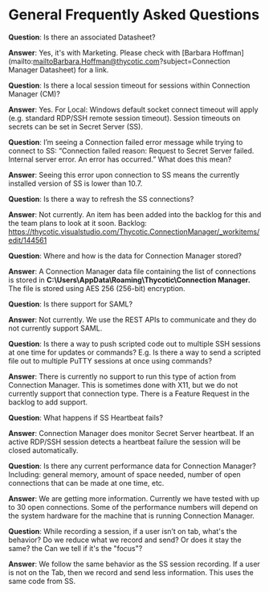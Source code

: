 # General Frequently Asked Questions

**Question**: Is there an associated Datasheet?

**Answer**: Yes, it's with Marketing. Please check with [Barbara Hoffman](mailto:mailtoBarbara.Hoffman@thycotic.com?subject=Connection Manager Datasheet) for a link.

 

**Question**: Is there a local session timeout for sessions within Connection Manager (CM)?

**Answer**:  Yes. For Local: Windows default socket connect timeout will apply (e.g. standard RDP/SSH remote session timeout). Session timeouts on secrets can be set in Secret Server (SS).

 

**Question**: I’m seeing a Connection failed error message while trying to connect to SS: “Connection failed reason: Request to Secret Server failed. Internal server error. An error has occurred.” What does this mean?

**Answer**: Seeing this error upon connection to SS means the currently installed version of SS is lower than 10.7.



**Question**: Is there a way to refresh the SS connections?

**Answer**: Not currently. An item has been added into the backlog for this and the team plans to look at it soon. Backlog: https://thycotic.visualstudio.com/Thycotic.ConnectionManager/_workitems/edit/144561 

 

**Question**: Where and how is the data for Connection Manager stored?

**Answer**: A Connection Manager data file containing the list of connections is stored in **C:\Users\\AppData\Roaming\Thycotic\Connection Manager.** The file is stored using AES 256 (256-bit) encryption.

 

**Question**: Is there support for SAML?                                         

**Answer**: Not currently. We use the REST APIs to communicate and they do not currently support SAML. 



**Question**: Is there a way to push scripted code out to multiple SSH sessions at one time for updates or commands? E.g. Is there a way to send a scripted file out to multiple PuTTY sessions at once using commands? 

**Answer**: There is currently no support to run this type of action from Connection Manager. This is sometimes done with X11, but we do not currently support that connection type. There is a Feature Request in the backlog to add support.  



**Question**: What happens if SS Heartbeat fails?

**Answer**: Connection Manager does monitor Secret Server heartbeat. If an active RDP/SSH session detects a heartbeat failure the session will be closed automatically.



**Question**: Is there any current performance data for Connection Manager? Including: general memory, amount of space needed, number of open connections that can be made at one time, etc.

**Answer**: We are getting more information. Currently we have tested with up to 30 open connections. Some of the performance numbers will depend on the system hardware for the machine that is running Connection Manager.  

 

**Question**: While recording a session, if a user isn’t on tab, what's the behavior? Do we reduce what we record and send? Or does it stay the same? the Can we tell if it's the "focus"?

**Answer**: We follow the same behavior as the SS session recording. If a user is not on the Tab, then we record and send less information. This uses the same code from SS. 
